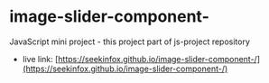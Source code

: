 # image-slider-component-
 JavaScript mini project - this project part of  js-project repository  

- live link: [https://seekinfox.github.io/image-slider-component-/](https://seekinfox.github.io/image-slider-component-/)
